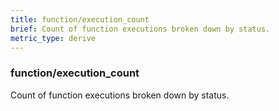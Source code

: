 ```yaml
---
title: function/execution_count
brief: Count of function executions broken down by status.
metric_type: derive
---
```

### function/execution_count

Count of function executions broken down by status.